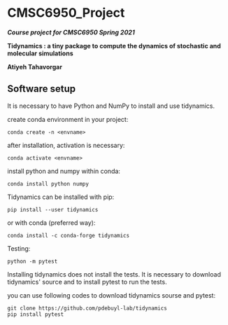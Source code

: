 # CMSC6950_Project
***Course project for CMSC6950 Spring 2021***

**Tidynamics : a tiny package to compute the dynamics of stochastic and molecular simulations**


**Atiyeh Tahavorgar**

## Software setup

It is necessary to have Python and NumPy to install and use tidynamics.

create conda environment in your project:

```
conda create -n <envname>
```

after installation, activation is necessary:

```
conda activate <envname>
```
install python and numpy within conda:

```
conda install python numpy
```

Tidynamics can be installed with pip:

```
pip install --user tidynamics
```

or with conda (preferred way):

```
conda install -c conda-forge tidynamics
```
Testing:

```
python -m pytest
```
Installing tidynamics does not install the tests. It is necessary to download tidynamics' source and to install
pytest to run the tests.

you can use following codes to download tidynamics sourse and pytest:

```
git clone https://github.com/pdebuyl-lab/tidynamics
pip install pytest
```
